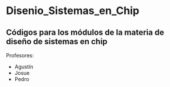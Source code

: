 # Disenio_Sistemas_en_Chip

## Códigos para los módulos de la materia de diseño de sistemas en chip

Profesores:
- Agustín
- Josue
- Pedro
